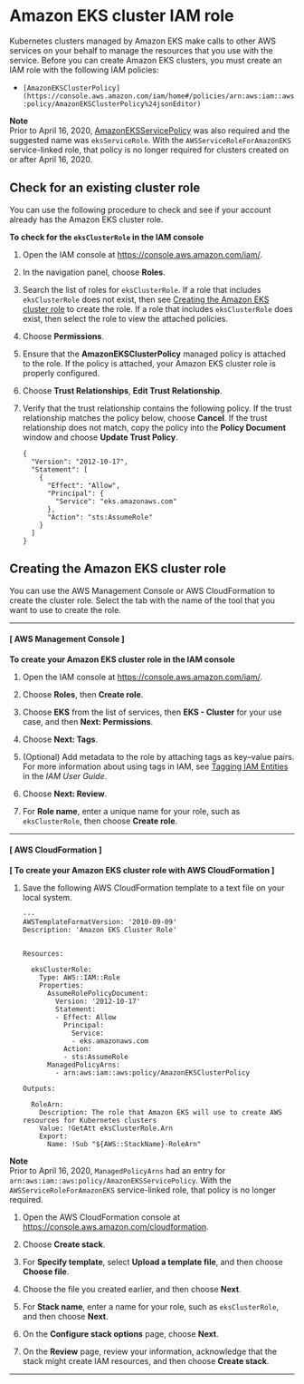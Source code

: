 # Amazon EKS cluster IAM role<a name="service_IAM_role"></a>

Kubernetes clusters managed by Amazon EKS make calls to other AWS services on your behalf to manage the resources that you use with the service\. Before you can create Amazon EKS clusters, you must create an IAM role with the following IAM policies:
+ `[AmazonEKSClusterPolicy](https://console.aws.amazon.com/iam/home#/policies/arn:aws:iam::aws:policy/AmazonEKSClusterPolicy%24jsonEditor)`

**Note**  
Prior to April 16, 2020, [AmazonEKSServicePolicy](https://console.aws.amazon.com/iam/home#/policies/arn:aws:iam::aws:policy/AmazonEKSServicePolicy%24jsonEditor) was also required and the suggested name was `eksServiceRole`\. With the `AWSServiceRoleForAmazonEKS` service\-linked role, that policy is no longer required for clusters created on or after April 16, 2020\.

## Check for an existing cluster role<a name="check-service-role"></a>

You can use the following procedure to check and see if your account already has the Amazon EKS cluster role\.<a name="procedure_check_service_role"></a>

**To check for the `eksClusterRole` in the IAM console**

1. Open the IAM console at [https://console\.aws\.amazon\.com/iam/](https://console.aws.amazon.com/iam/)\.

1. In the navigation panel, choose **Roles**\. 

1. Search the list of roles for `eksClusterRole`\. If a role that includes `eksClusterRole` does not exist, then see [Creating the Amazon EKS cluster role](#create-service-role) to create the role\. If a role that includes `eksClusterRole` does exist, then select the role to view the attached policies\.

1. Choose **Permissions**\.

1. Ensure that the **AmazonEKSClusterPolicy** managed policy is attached to the role\. If the policy is attached, your Amazon EKS cluster role is properly configured\.

1. Choose **Trust Relationships**, **Edit Trust Relationship**\.

1. Verify that the trust relationship contains the following policy\. If the trust relationship matches the policy below, choose **Cancel**\. If the trust relationship does not match, copy the policy into the **Policy Document** window and choose **Update Trust Policy**\.

   ```
   {
     "Version": "2012-10-17",
     "Statement": [
       {
         "Effect": "Allow",
         "Principal": {
           "Service": "eks.amazonaws.com"
         },
         "Action": "sts:AssumeRole"
       }
     ]
   }
   ```

## Creating the Amazon EKS cluster role<a name="create-service-role"></a>

You can use the AWS Management Console or AWS CloudFormation to create the cluster role\. Select the tab with the name of the tool that you want to use to create the role\.

------
#### [ AWS Management Console ]<a name="create-cluster-role-console"></a>

**To create your Amazon EKS cluster role in the IAM console**

1. Open the IAM console at [https://console\.aws\.amazon\.com/iam/](https://console.aws.amazon.com/iam/)\.

1. Choose **Roles**, then **Create role**\.

1. Choose **EKS** from the list of services, then **EKS \- Cluster** for your use case, and then **Next: Permissions**\.

1. Choose **Next: Tags**\.

1. \(Optional\) Add metadata to the role by attaching tags as key–value pairs\. For more information about using tags in IAM, see [Tagging IAM Entities](https://docs.aws.amazon.com/IAM/latest/UserGuide/id_tags.html) in the *IAM User Guide*\. 

1. Choose **Next: Review**\.

1. For **Role name**, enter a unique name for your role, such as `eksClusterRole`, then choose **Create role**\.

------
#### [ AWS CloudFormation ]<a name="create-cluster-role-cfn"></a>

**\[ To create your Amazon EKS cluster role with AWS CloudFormation \]**

1. Save the following AWS CloudFormation template to a text file on your local system\.

   ```
   ---
   AWSTemplateFormatVersion: '2010-09-09'
   Description: 'Amazon EKS Cluster Role'
   
   
   Resources:
   
     eksClusterRole:
       Type: AWS::IAM::Role
       Properties:
         AssumeRolePolicyDocument:
           Version: '2012-10-17'
           Statement:
           - Effect: Allow
             Principal:
               Service:
               - eks.amazonaws.com
             Action:
             - sts:AssumeRole
         ManagedPolicyArns:
           - arn:aws:iam::aws:policy/AmazonEKSClusterPolicy
   
   Outputs:
   
     RoleArn:
       Description: The role that Amazon EKS will use to create AWS resources for Kubernetes clusters
       Value: !GetAtt eksClusterRole.Arn
       Export:
         Name: !Sub "${AWS::StackName}-RoleArn"
   ```
**Note**  
Prior to April 16, 2020, `ManagedPolicyArns` had an entry for `arn:aws:iam::aws:policy/AmazonEKSServicePolicy`\. With the `AWSServiceRoleForAmazonEKS` service\-linked role, that policy is no longer required\.

1. Open the AWS CloudFormation console at [https://console\.aws\.amazon\.com/cloudformation](https://console.aws.amazon.com/cloudformation/)\.

1. Choose **Create stack**\.

1. For **Specify template**, select **Upload a template file**, and then choose **Choose file**\.

1. Choose the file you created earlier, and then choose **Next**\.

1. For **Stack name**, enter a name for your role, such as `eksClusterRole`, and then choose **Next**\.

1. On the **Configure stack options** page, choose **Next**\.

1. On the **Review** page, review your information, acknowledge that the stack might create IAM resources, and then choose **Create stack**\.

------